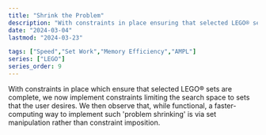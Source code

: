 ```yaml
---
title: "Shrink the Problem"
description: "With constraints in place ensuring that selected LEGO® sets are complete, we now implement constraints limiting the search space to sets the user desires. We then observe that, while functional, this 'problem shrinking' is much faster if done via set manipulation rather than constraint imposition."
date: "2024-03-04"
lastmod: "2024-03-23"

tags: ["Speed","Set Work","Memory Efficiency","AMPL"]
series: ["LEGO"]
series_order: 9
---
```


With constraints in place which ensure that selected LEGO® sets are complete, we now implement constraints limiting the search space to sets that the user desires. We then observe that, while functional, a faster-computing way to implement such 'problem shrinking' is via set manipulation rather than constraint imposition.
